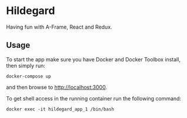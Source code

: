 # Hildegard
Having fun with A-Frame, React and Redux.

## Usage

To start the app make sure you have Docker and Docker Toolbox install, then simply run:

```
docker-compose up
```

and then browse to [http://localhost:3000](http://localhost:3000).

To get shell access in the running container run the following command:

```
docker exec -it hildegard_app_1 /bin/bash
```
